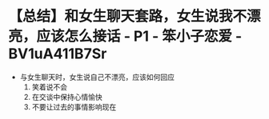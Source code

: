 # 【总结】和女生聊天套路，女生说我不漂亮，应该怎么接话 - P1 - 笨小子恋爱 - BV1uA411B7Sr

-   与女生聊天时，女生说自己不漂亮，应该如何回应
    1.  笑着说不会
    2.  在交谈中保持心情愉快
    3.  不要让过去的事情影响现在